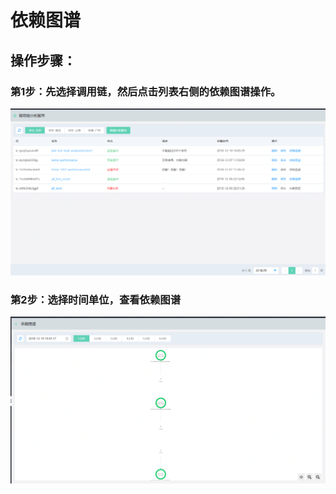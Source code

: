 #  依赖图谱


##  操作步骤：

###  第1步：先选择调用链，然后点击列表右侧的依赖图谱操作。
   ![](../../../../../image/Internet-Middleware/JD-Distributed-Service-Framework/dyl-list.png)
 
###  第2步：选择时间单位，查看依赖图谱
   ![](../../../../../image/Internet-Middleware/JD-Distributed-Service-Framework/dyl-yltp.png)
